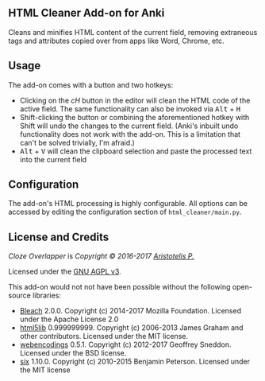 ## HTML Cleaner Add-on for Anki

Cleans and minifies HTML content of the current field, removing extraneous tags and attributes copied over from apps like Word, Chrome, etc.

## Usage

The add-on comes with a button and two hotkeys:

- Clicking on the *cH* button in the editor will clean the HTML code of the active field. The same functionality can also be invoked via <kbd>Alt</kbd> + <kbd>H</kbd>
- Shift-clicking the button or combining the aforementioned hotkey with Shift will undo the changes to the current field. (Anki's inbuilt undo functionality does not work with the add-on. This is a limitation that can't be solved trivially, I'm afraid.)
- <kbd>Alt</kbd> + <kbd>V</kbd> will clean the clipboard selection and paste the processed text into the current field

## Configuration

The add-on's HTML processing is highly configurable. All options can be accessed by editing the configuration section of `html_cleaner/main.py`.

## License and Credits

*Cloze Overlapper* is *Copyright © 2016-2017 [Aristotelis P.](https://github.com/Glutanimate)*

Licensed under the [GNU AGPL v3](https://www.gnu.org/licenses/agpl.html).

This add-on would not not have been possible without the following open-source libraries:

- [Bleach](https://github.com/mozilla/bleach) 2.0.0. Copyright (c) 2014-2017 Mozilla Foundation. Licensed under the Apache License 2.0
- [html5lib](https://github.com/html5lib/) 0.999999999. Copyright (c) 2006-2013 James Graham and other contributors. Licensed under the MIT license.
- [webencodings](https://github.com/gsnedders/python-webencodings) 0.5.1. Copyright (c) 2012-2017 Geoffrey Sneddon. Licensed under the BSD license.
- [six](https://github.com/benjaminp/six) 1.10.0. Copyright (c) 2010-2015 Benjamin Peterson. Licensed under the MIT license